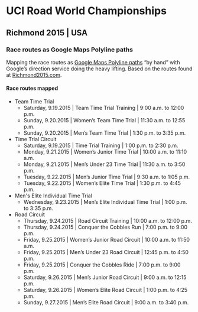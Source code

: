 # UCI Road World Championships
## Richmond 2015 | USA

### Race routes as Google Maps Polyline paths

Mapping the race routes as [Google Maps Polyline paths](https://developers.google.com/maps/documentation/javascript/shapes#polyline_add) &ldquo;by hand&rdquo; with Google&rsquo;s direction service doing the heavy lifting. Based on the routes found at [Richmond2015.com](http://richmond2015.com/about/courses/).

#### Race routes mapped

* Team Time Trial
  * Saturday, 9.19.2015 | Team Time Trial Training | 9:00 a.m. to 12:00 p.m.
  * Sunday, 9.20.2015 | Women&rsquo;s Team Time Trial | 11:30 a.m. to 12:55 p.m.
  * Sunday, 9.20.2015 | Men&rsquo;s Team Time Trial | 1:30 p.m. to 3:35 p.m.
* Time Trial Circuit
  * Saturday, 9.19.2015 | Time Trial Training | 1:00 p.m. to 2:30 p.m.
  * Monday, 9.21.2015 | Women&rsquo;s Junior Time Trial | 10:00 a.m. to 11:10 a.m.
  * Monday, 9.21.2015 | Men&rsquo;s Under 23 Time Trial | 11:30 a.m. to 3:50 p.m.
  * Tuesday, 9.22.2015 | Men&rsquo;s Junior Time Trial | 9:30 a.m. to 1:05 p.m.
  * Tuesday, 9.22.2015 | Women&rsquo;s Elite Time Trial | 1:30 p.m. to 4:45 p.m.
* Men's Elite Individual Time Trial
  * Wednesday, 9.23.2015 | Men&rsquo;s Elite Individual Time Trial | 1:00 p.m. to 3:35 p.m.
* Road Circuit
  * Thursday, 9.24.2015 | Road Circuit Training | 10:00 a.m. to 12:00 p.m.
  * Thursday, 9.24.2015 | Conquer the Cobbles Run | 7:00 p.m. to  9:00 p.m.
  * Friday, 9.25.2015 | Women&rsquo;s Junior Road Circuit | 10:00 a.m. to  11:50 a.m.
  * Friday, 9.25.2015 | Men&rsquo;s Under 23 Road Circuit | 12:45 p.m. to  4:50 p.m.
  * Friday, 9.25.2015 | Conquer the Cobbles Ride | 7:00 p.m. to  9:00 p.m.
  * Saturday, 9.26.2015 | Men&rsquo;s Junior Road Circuit | 9:00 a.m. to  12:15 p.m.
  * Saturday, 9.26.2015 | Women&rsquo;s Elite Road Circuit | 1:00 p.m. to  4:25 p.m.
  * Sunday, 9.27.2015 | Men&rsquo;s Elite Road Circuit | 9:00 a.m. to  3:40 p.m.
